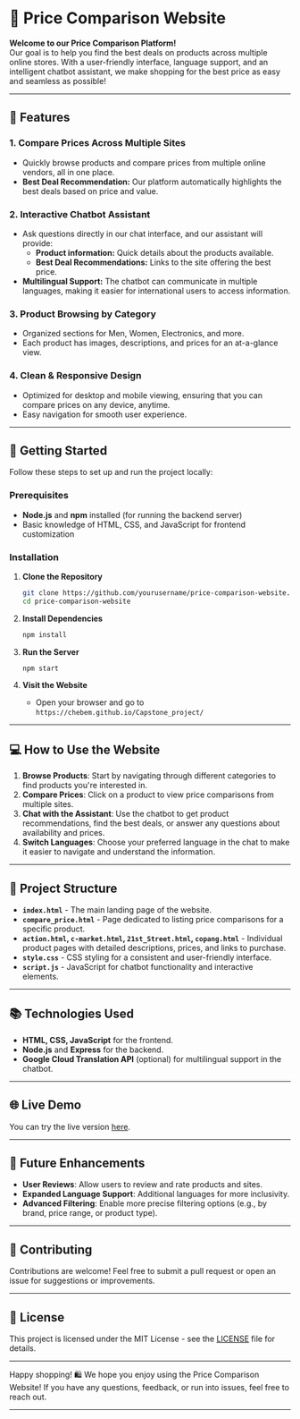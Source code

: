 

# 🛒 Price Comparison Website

**Welcome to our Price Comparison Platform!**  
Our goal is to help you find the best deals on products across multiple online stores. With a user-friendly interface, language support, and an intelligent chatbot assistant, we make shopping for the best price as easy and seamless as possible!

---

## 🌟 Features

### 1. **Compare Prices Across Multiple Sites**
   - Quickly browse products and compare prices from multiple online vendors, all in one place.
   - **Best Deal Recommendation:** Our platform automatically highlights the best deals based on price and value.

### 2. **Interactive Chatbot Assistant**
   - Ask questions directly in our chat interface, and our assistant will provide:
     - **Product information:** Quick details about the products available.
     - **Best Deal Recommendations:** Links to the site offering the best price.
   - **Multilingual Support:** The chatbot can communicate in multiple languages, making it easier for international users to access information.

### 3. **Product Browsing by Category**
   - Organized sections for Men, Women, Electronics, and more.
   - Each product has images, descriptions, and prices for an at-a-glance view.
   
### 4. **Clean & Responsive Design**
   - Optimized for desktop and mobile viewing, ensuring that you can compare prices on any device, anytime.
   - Easy navigation for smooth user experience.

---

## 🚀 Getting Started

Follow these steps to set up and run the project locally:

### Prerequisites
- **Node.js** and **npm** installed (for running the backend server)
- Basic knowledge of HTML, CSS, and JavaScript for frontend customization

### Installation

1. **Clone the Repository**
   ```bash
   git clone https://github.com/yourusername/price-comparison-website.git
   cd price-comparison-website
   ```

2. **Install Dependencies**
   ```bash
   npm install
   ```

3. **Run the Server**
   ```bash
   npm start
   ```

4. **Visit the Website**
   - Open your browser and go to `https://chebem.github.io/Capstone_project/`

---

## 💻 How to Use the Website

1. **Browse Products**: Start by navigating through different categories to find products you're interested in.
2. **Compare Prices**: Click on a product to view price comparisons from multiple sites.
3. **Chat with the Assistant**: Use the chatbot to get product recommendations, find the best deals, or answer any questions about availability and prices.
4. **Switch Languages**: Choose your preferred language in the chat to make it easier to navigate and understand the information.

---

## 📂 Project Structure

- **`index.html`** - The main landing page of the website.
- **`compare_price.html`** - Page dedicated to listing price comparisons for a specific product.
- **`action.html`, `c-market.html`, `21st_Street.html`, `copang.html`** - Individual product pages with detailed descriptions, prices, and links to purchase.
- **`style.css`** - CSS styling for a consistent and user-friendly interface.
- **`script.js`** - JavaScript for chatbot functionality and interactive elements.

---

## 📚 Technologies Used

- **HTML, CSS, JavaScript** for the frontend.
- **Node.js** and **Express** for the backend.
- **Google Cloud Translation API** (optional) for multilingual support in the chatbot.
  
---

## 🌐 Live Demo

You can try the live version [here](https://kenneropia.pythonanywhere.com).

---

## 🤖 Future Enhancements

- **User Reviews**: Allow users to review and rate products and sites.
- **Expanded Language Support**: Additional languages for more inclusivity.
- **Advanced Filtering**: Enable more precise filtering options (e.g., by brand, price range, or product type).
  
---

## 🤝 Contributing

Contributions are welcome! Feel free to submit a pull request or open an issue for suggestions or improvements.

---

## 📝 License

This project is licensed under the MIT License - see the [LICENSE](LICENSE) file for details.

--- 

Happy shopping! 🛍️ We hope you enjoy using the Price Comparison Website! If you have any questions, feedback, or run into issues, feel free to reach out.

---
